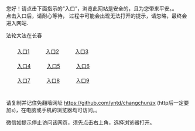 您好！请点击下面指示的“入口”，浏览此网站是安全的，且为您带来平安。。 <br/>
点击入口后，请耐心等待， 过程中可能会出现无法打开的提示，请忽略，最终会进入网站. </br>

法轮大法在长春<br/>
<div style="padding:10px"><a style="margin:20px" target="_blank" href="https://d292ny3u0a2uzi.cloudfront.net/2Qpsp?lkzyk" id="ccLink1" rel="nofollow">入口1</a> <a target="_blank" style="margin:20px" href="https://d1sj4ozx0gdcpt.cloudfront.net/2Qpsp?tzcifwf" id="ccLink2" rel="nofollow">入口2</a> <a style="margin:20px" target="_blank" href="https://dotcp085zg6lx.cloudfront.net/2Qpsp?vzkzizya" id="ccLink3" rel="nofollow">入口3</a></div>

<div style="padding:10px" ><a style="margin:20px" target="_blank" href="https://d292ny3u0a2uzi.cloudfront.net/2Qpsp?lkzyk" id="ccLink4" rel="nofollow">入口4</a> <a style="margin:20px" href="https://d1sj4ozx0gdcpt.cloudfront.net/2Qpsp?tzcifwf" target="_blank" id="ccLink5" rel="nofollow">入口5</a> <a style="margin:20px" href="https://dotcp085zg6lx.cloudfront.net/2Qpsp?vzkzizya" target="_blank" id="ccLink6" rel="nofollow">入口6</a></div>

<div style="padding:10px"><a style="margin:20px" target="_blank" href="https://d292ny3u0a2uzi.cloudfront.net/2Qpsp?lkzyk" id="ccLink7" rel="nofollow">入口7</a> <a style="margin:20px" href="https://d1sj4ozx0gdcpt.cloudfront.net/2Qpsp?tzcifwf" target="_blank" id="ccLink8" rel="nofollow">入口8</a> <a style="margin:20px" target="_blank" href="https://dotcp085zg6lx.cloudfront.net/2Qpsp?vzkzizya" id="ccLink9" rel="nofollow">入口9</a></div>

<br/>



请复制并记住免翻墙网址 https://github.com/yntd/changchunzx (http后一定要加s)，在电脑或手机的浏览器均可访问。。<br/>

微信如提示停止访问该网页，须先点击右上角，选择浏览器打开。
